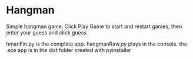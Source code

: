# Hangman
Simple hangman game. Click Play Game to start and restart games, then enter your guess and click guess


hmanFin.py is the complete app. hangmanRaw.py plays in the console. the .exe app is in the dist folder created with pyinstaller
